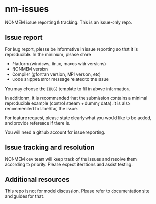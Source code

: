 # nm-issues
NONMEM issue reporting &amp; tracking. This is an issue-only repo.

## Issue report
For bug report, please be informative in issue reporting so that it is reproducible. In the minimum, please share
- Platform (windows, linux, macos with versions)
- NONMEM version
- Compiler (gfortran version, MPI version, etc)
- Code snippet/error message related to the issue

You may choose the `[BUG]` template to fill in above information.

In additionm, it is recommended that the submission contains a minimal reproducible example (control stream + dummy data). It is also recommended to label/tag the issue.

For feature request, please state clearly what you would like to be added, and provide reference if there is.

You will need a github account for issue reporting.

## Issue tracking and resolution
NONMEM dev team will keep track of the issues and resolve them according to priority. Please expect iterations and assist testing.

## Additional resources
This repo is not for model discussion. Please refer to documentation site and guides for that.
